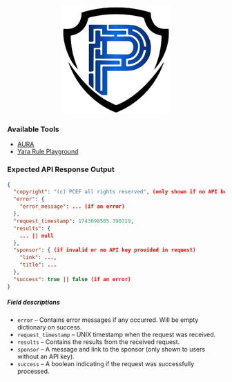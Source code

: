 <div align="center">

<img src=".github/logos/perkins_fund_logo.png" alt="" height="250" width="250">

</div>

### Available Tools

- [AURA](AURA/README.md)
- [Yara Rule Playground](YARA/README.md)

### Expected API Response Output

```json
{
  "copyright": "(c) PCEF all rights reserved", (only shown if no API key is passed)
  "error": {
    "error_message": ... (if an error)
  },
  "request_timestamp": 1743098585.390719,
  "results": {
    ... || null
  },
  "sponsor": { (if invalid or no API key provided in request)
    "link": ...,
    "title": ...
  },
  "success": true || false (if an error)
}
```

##### Field descriptions

- `error` – Contains error messages if any occurred. Will be empty dictionary on success.
- `request_timestamp` – UNIX timestamp when the request was received.
- `results` – Contains the results from the received request.
- `sponsor` – A message and link to the sponsor (only shown to users without an API key).
- `success` – A boolean indicating if the request was successfully processed.

